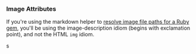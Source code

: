 ### Image Attributes

If you're using the markdown helper to [resolve image file paths for a Ruby gem](./rubygem_images.md), you'll be using the image-description idiom (begins with exclamation point), and not the HTML <code>img</code> idiom.

s